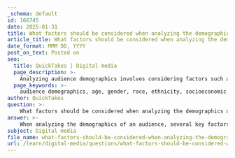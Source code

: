 ```yaml
---
_schema: default
id: 166745
date: 2025-01-31
title: What factors should be considered when analyzing the demographics of an audience?
article_title: What factors should be considered when analyzing the demographics of an audience?
date_format: MMM DD, YYYY
post_on_text: Posted on
seo:
  title: QuickTakes | Digital media
  page_description: >-
    Analyzing audience demographics involves considering factors such as age, gender, race, socioeconomic status, education, interests, cultural background, and more to tailor messages effectively.
  page_keywords: >-
    audience demographics, age, gender, race, ethnicity, socioeconomic status, education level, interests, values, cultural background, geographic location, psychographics
author: QuickTakes
question: >-
    What factors should be considered when analyzing the demographics of an audience?
answer: >-
    When analyzing the demographics of an audience, several key factors should be considered to ensure that the message resonates effectively. These factors include:\n\n1. **Age**: Understanding the age range of your audience can help tailor the language, tone, and content of your message. Different age groups may have varying preferences and values.\n\n2. **Gender**: Gender can influence how individuals perceive messages and what appeals to them. Tailoring content to be inclusive and relevant to different genders can enhance engagement.\n\n3. **Race and Ethnicity**: Recognizing the racial and ethnic backgrounds of your audience can inform cultural references, imagery, and language that resonate with them. This consideration helps avoid stereotypes and fosters inclusivity.\n\n4. **Socioeconomic Status**: Understanding the economic background of your audience can guide the pricing, positioning, and benefits highlighted in your message. It can also influence the language used—more technical or sophisticated language may alienate lower-income audiences.\n\n5. **Education Level**: The educational background of your audience can affect their comprehension and engagement with your content. Tailoring the complexity of your message to match their level of understanding is crucial.\n\n6. **Interests and Values**: Beyond basic demographics, understanding the interests, values, and ethics of your audience can help create a more compelling message. This includes what they care about, their lifestyle choices, and their motivations.\n\n7. **Cultural Background**: Cultural influences can shape how messages are received. Being aware of cultural norms and values can help in crafting messages that are respectful and relevant.\n\n8. **Geographic Location**: The location of your audience can influence their preferences and needs. Regional differences can affect language, imagery, and even the products or services that are appealing.\n\n9. **Psychographics**: This includes the audience's attitudes, aspirations, and other psychological criteria. Understanding these factors can help in creating messages that resonate on a deeper emotional level.\n\nBy considering these factors, copywriters can create messages that are not only relevant but also engaging and persuasive, ultimately leading to more effective communication and branding.
subject: Digital media
file_name: what-factors-should-be-considered-when-analyzing-the-demographics-of-an-audience.md
url: /learn/digital-media/questions/what-factors-should-be-considered-when-analyzing-the-demographics-of-an-audience
---
```


&nbsp;